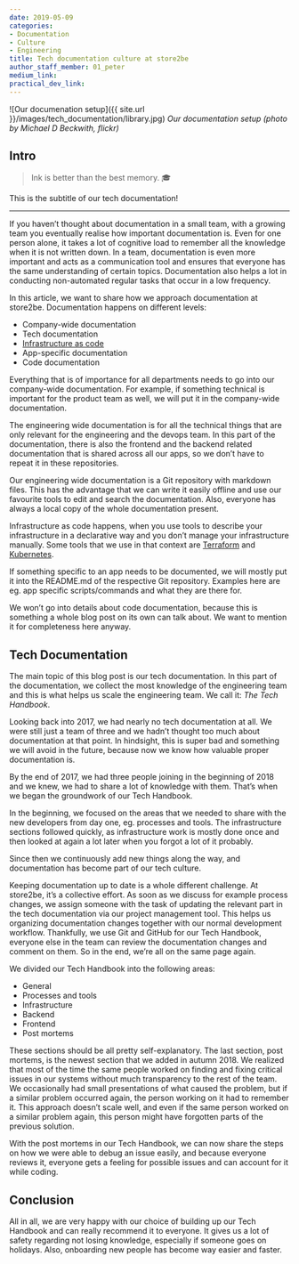 ```yaml
---
date: 2019-05-09
categories:
- Documentation
- Culture
- Engineering
title: Tech documentation culture at store2be
author_staff_member: 01_peter
medium_link:
practical_dev_link:
---
```

![Our documenation setup]({{ site.url }}/images/tech_documentation/library.jpg)
_Our documentation setup (photo by Michael D Beckwith, flickr)_

<!---
https://docs.google.com/document/d/1lxqjRedXeRYqzOrL-Lr1KyUHWO2xzi1Br5qM0xqoYZA/edit#
-->

## Intro

> Ink is better than the best memory. 🎓

This is the subtitle of our tech documentation!

---

If you haven’t thought about documentation in a small team, with a growing team you eventually realise how important documentation is. Even for one person alone, it takes a lot of cognitive load to remember all the knowledge when it is not written down. In a team, documentation is even more important and acts as a communication tool and ensures that everyone has the same understanding of certain topics. Documentation also helps a lot in conducting non-automated regular tasks that occur in a low frequency.

In this article, we want to share how we approach documentation at store2be. Documentation happens on different levels:

- Company-wide documentation
- Tech documentation
- [Infrastructure as code](https://en.wikipedia.org/wiki/Infrastructure_as_code)
- App-specific documentation
- Code documentation

Everything that is of importance for all departments needs to go into our company-wide documentation. For example, if something technical is important for the product team as well, we will put it in the company-wide documentation.

The engineering wide documentation is for all the technical things that are only relevant for the engineering and the devops team. In this part of the documentation, there is also the frontend and the backend related documentation that is shared across all our apps, so we don’t have to repeat it in these repositories.

Our engineering wide documentation is a Git repository with markdown files. This has the advantage that we can write it easily offline and use our favourite tools to edit and search the documentation. Also, everyone has always a local copy of the whole documentation present.

Infrastructure as code happens, when you use tools to describe your infrastructure in a declarative way and you don’t manage your infrastructure manually. Some tools that we use in that context are [Terraform](https://www.terraform.io/) and [Kubernetes](https://kubernetes.io/).

If something specific to an app needs to be documented, we will mostly put it into the README.md of the respective Git repository. Examples here are eg. app specific scripts/commands and what they are there for.

We won’t go into details about code documentation, because this is something a whole blog post on its own can talk about. We want to mention it for completeness here anyway.

## Tech Documentation

The main topic of this blog post is our tech documentation. In this part of the documentation, we collect the most knowledge of the engineering team and this is what helps us scale the engineering team. We call it: _The Tech Handbook_.

Looking back into 2017, we had nearly no tech documentation at all. We were still just a team of three and we hadn’t thought too much about documentation at that point. In hindsight, this is super bad and something we will avoid in the future, because now we know how valuable proper documentation is.

By the end of 2017, we had three people joining in the beginning of 2018 and we knew, we had to share a lot of knowledge with them. That’s when we began the groundwork of our Tech Handbook.

In the beginning, we focused on the areas that we needed to share with the new developers from day one, eg. processes and tools. The infrastructure sections followed quickly, as infrastructure work is mostly done once and then looked at again a lot later when you forgot a lot of it probably.

Since then we continuously add new things along the way, and documentation has become part of our tech culture.

Keeping documentation up to date is a whole different challenge. At store2be, it’s a collective effort. As soon as we discuss for example process changes, we assign someone with the task of updating the relevant part in the tech documentation via our project management tool. This helps us organizing documentation changes together with our normal development workflow. Thankfully, we use Git and GitHub for our Tech Handbook, everyone else in the team can review the documentation changes and comment on them. So in the end, we’re all on the same page again.

We divided our Tech Handbook into the following areas:

- General
- Processes and tools
- Infrastructure
- Backend
- Frontend
- Post mortems

These sections should be all pretty self-explanatory. The last section, post mortems, is the newest section that we added in autumn 2018. We realized that most of the time the same people worked on finding and fixing critical issues in our systems without much transparency to the rest of the team. We occasionally had small presentations of what caused the problem, but if a similar problem occurred again, the person working on it had to remember it. This approach doesn’t scale well, and even if the same person worked on a similar problem again, this person might have forgotten parts of the previous solution.

With the post mortems in our Tech Handbook, we can now share the steps on how we were able to debug an issue easily, and because everyone reviews it, everyone gets a feeling for possible issues and can account for it while coding.

## Conclusion

All in all, we are very happy with our choice of building up our Tech Handbook and can really recommend it to everyone. It gives us a lot of safety regarding not losing knowledge, especially if someone goes on holidays. Also, onboarding new people has become way easier and faster.
